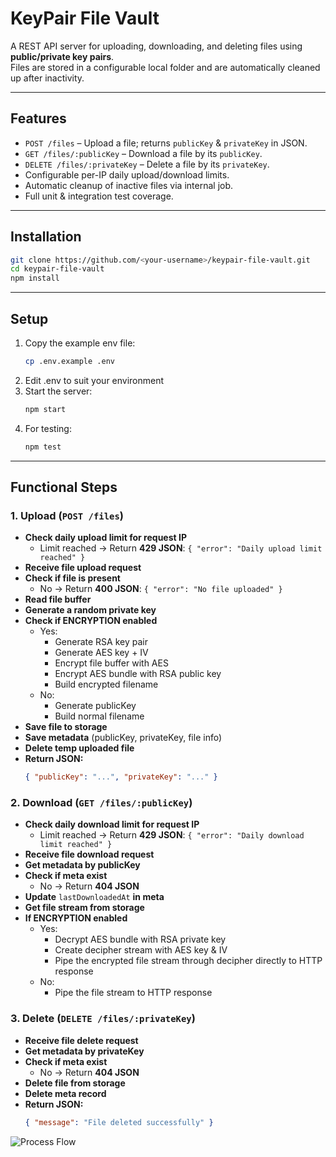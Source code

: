 # KeyPair File Vault

A REST API server for uploading, downloading, and deleting files using **public/private key pairs**.  
Files are stored in a configurable local folder  and are automatically cleaned up after inactivity.

---

## Features

- `POST /files` – Upload a file; returns `publicKey` & `privateKey` in JSON.
- `GET /files/:publicKey` – Download a file by its `publicKey`.
- `DELETE /files/:privateKey` – Delete a file by its `privateKey`.
- Configurable per-IP daily upload/download limits.
- Automatic cleanup of inactive files via internal job.
- Full unit & integration test coverage.

---

## Installation

```bash
git clone https://github.com/<your-username>/keypair-file-vault.git
cd keypair-file-vault
npm install  
```

---

## Setup

1. Copy the example env file:
   ```bash
   cp .env.example .env

2. Edit .env to suit your environment
3. Start the server:
    ```bash
   npm start
   ```
4. For testing:
    ```bash
   npm test
   ```
   
---

## Functional Steps

### 1. Upload (`POST /files`)

- **Check daily upload limit for request IP**
   - Limit reached → Return **429 JSON**: `{ "error": "Daily upload limit reached" }`
- **Receive file upload request**
- **Check if file is present**
   - No → Return **400 JSON**: `{ "error": "No file uploaded" }`
- **Read file buffer**
- **Generate a random private key**
- **Check if ENCRYPTION enabled**
   - Yes:
      - Generate RSA key pair
      - Generate AES key + IV
      - Encrypt file buffer with AES
      - Encrypt AES bundle with RSA public key
      - Build encrypted filename
   - No:
      - Generate publicKey
      - Build normal filename
- **Save file to storage**
- **Save metadata** (publicKey, privateKey, file info)
- **Delete temp uploaded file**
- **Return JSON:**
  ```json
  { "publicKey": "...", "privateKey": "..." }


### 2. Download (`GET /files/:publicKey`)

- **Check daily download limit for request IP**
   - Limit reached → Return **429 JSON**: `{ "error": "Daily download limit reached" }`
- **Receive file download request**
- **Get metadata by publicKey**
- **Check if meta exist**
   - No → Return **404 JSON**
- **Update** `lastDownloadedAt` **in meta**
- **Get file stream from storage**
- **If ENCRYPTION enabled**
   - Yes:
      - Decrypt AES bundle with RSA private key
      - Create decipher stream with AES key & IV
      - Pipe the encrypted file stream through decipher directly to HTTP response
   - No:
      - Pipe the file stream to HTTP response


### 3. Delete (`DELETE /files/:privateKey`)

- **Receive file delete request**
- **Get metadata by privateKey**
- **Check if meta exist**
    - No → Return **404 JSON**
- **Delete file from storage**
- **Delete meta record**
- **Return JSON:**
  ```json
  { "message": "File deleted successfully" } 


![Process Flow](public/images/keypair-file-vault-flowchart.svg)